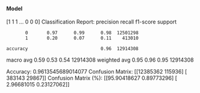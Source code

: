 #### Model
[1 1 1 ... 0 0 0]
Classification Report:
              precision    recall  f1-score   support

           0       0.97      0.99      0.98  12501298
           1       0.20      0.07      0.11    413010

    accuracy                           0.96  12914308
   macro avg       0.59      0.53      0.54  12914308
weighted avg       0.95      0.96      0.95  12914308

Accuracy: 0.9613545689014077
Confusion Matrix:
[[12385362   115936]
 [  383143    29867]]
Confusion Matrix (%):
[[95.90418627  0.89773296]
 [ 2.96681015  0.23127062]]
